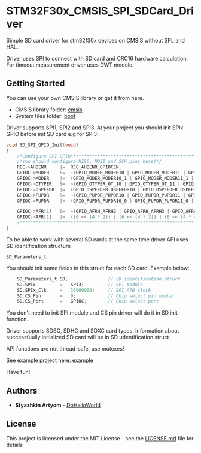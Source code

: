 # STM32F30x_CMSIS_SPI_SDCard_Driver
Simple SD card driver for stm32f30x devices on CMSIS without SPL and HAL.

Driver uses SPI to connect with SD card and CRC16 hardware calculation.
For timeout measurement driver uses DWT module.

## Getting Started

You can use your own CMSIS library or get it from here.
* CMSIS library folder: [cmsis](cmsis) 
* System files folder: [boot](boot)

Driver supports SPI1, SPI2 and SPI3. At your project you should init SPIx GPIO before init SD card e.g for SPI3:

``` c
void SD_SPI_GPIO_Init(void)
{
    /*Configure SPI GPIO************************************************************************/
    /*You should configure MISO, MOSI and SCK pins here!*/
    RCC->AHBENR     |=  RCC_AHBENR_GPIOCEN;
    GPIOC->MODER    &=  ~(GPIO_MODER_MODER10 | GPIO_MODER_MODER11 | GPIO_MODER_MODER12);
    GPIOC->MODER    |=  (GPIO_MODER_MODER10_1 | GPIO_MODER_MODER11_1 | GPIO_MODER_MODER12_1);
    GPIOC->OTYPER   &=  ~(GPIO_OTYPER_OT_10 | GPIO_OTYPER_OT_11 | GPIO_OTYPER_OT_12);
    GPIOC->OSPEEDR  |=  (GPIO_OSPEEDER_OSPEEDR10 | GPIO_OSPEEDER_OSPEEDR11 | GPIO_OSPEEDER_OSPEEDR12);
    GPIOC->PUPDR    &=  ~(GPIO_PUPDR_PUPDR10 | GPIO_PUPDR_PUPDR11 | GPIO_PUPDR_PUPDR12);
    GPIOC->PUPDR    |=  (GPIO_PUPDR_PUPDR10_0 | GPIO_PUPDR_PUPDR11_0 | GPIO_PUPDR_PUPDR12_0);

    GPIOC->AFR[1]   &=  ~(GPIO_AFRH_AFRH2 | GPIO_AFRH_AFRH3 | GPIO_AFRH_AFRH4);
    GPIOC->AFR[1]   |=  ((6 << (4 * 2)) | (6 << (4 * 3)) | (6 << (4 * 4)));
    /*********************************************************************************************/
}
```
To be able to work with several SD cards at the same time driver API uses SD identification structure
```
SD_Parameters_t
```
You should init some fields in this struct for each SD card. Example below:

``` c
    SD_Parameters_t SD;               // SD identification struct
    SD.SPIx         =   SPI3;         // SPI module
    SD.SPIx_Clk     =   36000000;     // SPI APB clock
    SD.CS_Pin       =   9;            // Chip select pin number
    SD.CS_Port      =   GPIOC;        // Chip select port
```
You don't need to init SPI module and CS pin driver will do it in SD init function.

Driver supports SDSC, SDHC and SDXC card types. Information about successfuully initialized SD card will be in SD udentification struct.

API functions are not thread-safe, use mutexes!

See example project here: [example](example)

Have fun!

## Authors

* **Styazhkin Artyom** - [DoHelloWorld](https://github.com/DoHelloWorld)

## License

This project is licensed under the MIT License - see the [LICENSE.md](LICENSE.md) file for details

